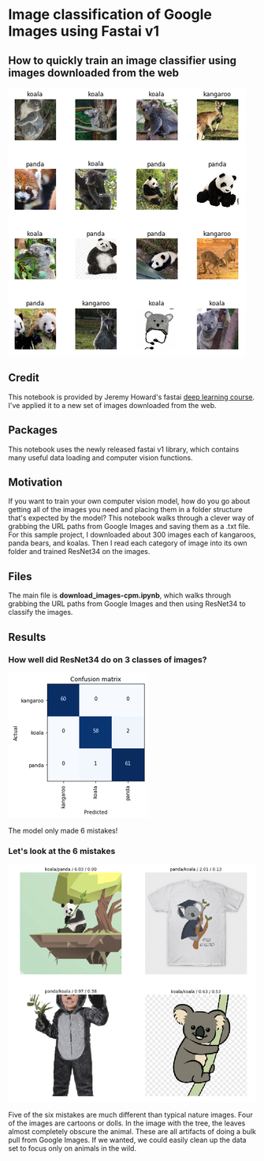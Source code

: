 # Image classification of Google Images using Fastai v1
## How to quickly train an image classifier using images downloaded from the web

![Google Animal Images](images/animal_images.png "Google Animal Images")

## Credit

This notebook is provided by Jeremy Howard's fastai [deep learning course](http://course.fast.ai/ "Fastai"). I've applied it to a new set of images downloaded from the web.

## Packages

This notebook uses the newly released fastai v1 library, which contains many useful data loading and computer vision functions.

## Motivation

If you want to train your own computer vision model, how do you go about getting all of the images you need and placing them in a folder structure that's expected by the model? This notebook walks through a clever way of grabbing the URL paths from Google Images and saving them as a .txt file. For this sample project, I downloaded about 300 images each of kangaroos, panda bears, and koalas. Then I read each category of image into its own folder and trained ResNet34 on the images.

## Files

The main file is **download_images-cpm.ipynb**, which walks through grabbing the URL paths from Google Images and then using ResNet34 to classify the images.

## Results

### How well did ResNet34 do on 3 classes of images?

![Confusion Matrix](images/confusion_matrix.png "Confusion Matrix")

The model only made 6 mistakes!

### Let's look at the 6 mistakes

![6 Mistakes](images/top_losses.png "6 Mistakes")

Five of the six mistakes are much different than typical nature images. Four of the images are cartoons or dolls. In the image with the tree, the leaves almost completely obscure the animal. These are all artifacts of doing a bulk pull from Google Images. If we wanted, we could easily clean up the data set to focus only on animals in the wild.
